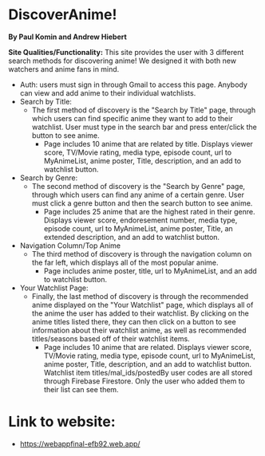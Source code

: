 # DiscoverAnime!
**By Paul Komin and Andrew Hiebert**

**Site Qualities/Functionality:**
This site provides the user with 3 different search methods for discovering anime! We designed it with both new watchers and anime fans in mind.
- Auth: users must sign in through Gmail to access this page. Anybody can view and add anime to their individual watchlists.
- Search by Title:
  - The first method of discovery is the "Search by Title" page, through which users can find specific anime they want to add to their watchlist. User must type in the search bar and press enter/click the button to see anime.
      - Page includes 10 anime that are related by title. Displays viewer score, TV/Movie rating, media type, episode count, url to MyAnimeList, anime poster, Title,      description, and an add to watchlist button.
- Search by Genre:
  - The second method of discovery is the "Search by Genre" page, through which users can find any anime of a certain genre. User must click a genre button and then the search button to see anime.
      - Page includes 25 anime that are the highest rated in their genre. Displays viewer score, endoresement number, media type, episode count, url to MyAnimeList, anime poster, Title, an extended description, and an add to watchlist button.
- Navigation Column/Top Anime
  - The third method of discovery is through the navigation column on the far left, which displays all of the most popular anime.
      - Page includes anime poster, title, url to MyAnimeList, and an add to watchlist button.
- Your Watchlist Page:
  - Finally, the last method of discovery is through the recommended anime displayed on the "Your Watchlist" page, which displays all of the anime the user has added to their watchlist. By clicking on the anime titles listed there, they can then click on a button to see information about their watchlist anime, as well as recommended titles/seasons based off of their watchlist items.
      - Page includes 10 anime that are related. Displays viewer score, TV/Movie rating, media type, episode count, url to MyAnimeList, anime poster, Title,      description, and an add to watchlist button. Watchlist item titles/mal_ids/postedBy user codes are all stored through Firebase Firestore. Only the user who added them to their list can see them.

# Link to website:
- https://webappfinal-efb92.web.app/
